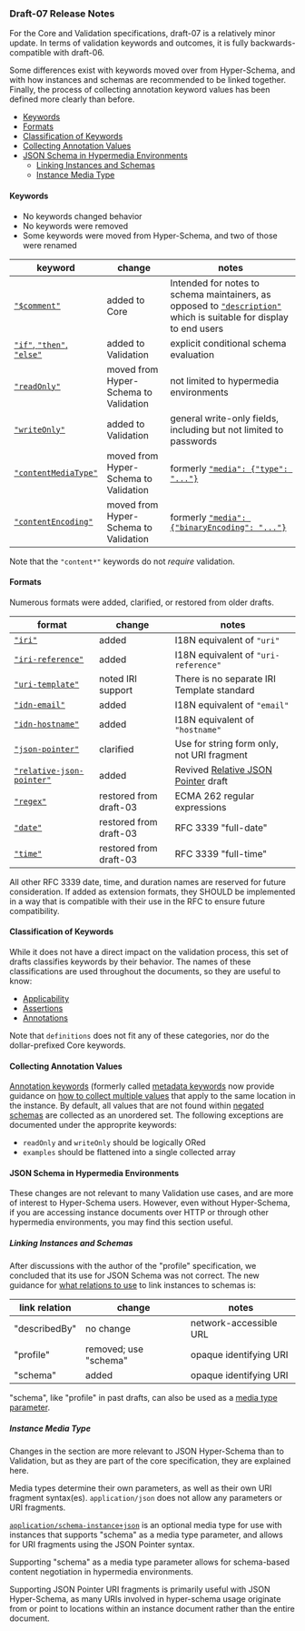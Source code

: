 ### Draft-07 Release Notes

For the Core and Validation specifications, draft-07 is a relatively
minor update. In terms of validation keywords and outcomes, it is fully
backwards-compatible with draft-06.

Some differences exist with keywords moved over from Hyper-Schema, and with
how instances and schemas are recommended to be linked together. Finally,
the process of collecting annotation keyword values has been defined
more clearly than before.

- [Keywords](#keywords)
- [Formats](#formats)
- [Classification of Keywords](#classification-of-keywords)
- [Collecting Annotation Values](#collecting-annotation-values)
- [JSON Schema in Hypermedia Environments](#json-schema-in-hypermedia-environments)
  - [Linking Instances and Schemas](#linking-instances-and-schemas)
  - [Instance Media Type](#instance-media-type)

#### Keywords

- No keywords changed behavior
- No keywords were removed
- Some keywords were moved from Hyper-Schema, and two of those were renamed

| keyword                                                                                  | change                                | notes                                                                                                                                                                             |
| ---------------------------------------------------------------------------------------- | ------------------------------------- | --------------------------------------------------------------------------------------------------------------------------------------------------------------------------------- |
| [`"$comment"`](../../draft-07/json-schema-core.html#rfc.section.9)                       | added to Core                         | Intended for notes to schema maintainers, as opposed to [`"description"`](../../draft-07/json-schema-validation.html#rfc.section.10.1) which is suitable for display to end users |
| [`"if"`, `"then"`, `"else"`](../../draft-07/json-schema-validation.html#rfc.section.6.6) | added to Validation                   | explicit conditional schema evaluation                                                                                                                                            |
| [`"readOnly"`](../../draft-07/json-schema-validation.html#rfc.section.10.3)              | moved from Hyper-Schema to Validation | not limited to hypermedia environments                                                                                                                                            |
| [`"writeOnly"`](../../draft-07/json-schema-validation.html#rfc.section.10.3)             | added to Validation                   | general write-only fields, including but not limited to passwords                                                                                                                 |
| [`"contentMediaType"`](../../draft-07/json-schema-validation.html#rfc.section.8)         | moved from Hyper-Schema to Validation | formerly [`"media": {"type": "..."}`](../../draft-06/json-schema-hypermedia.html#rfc.section.5.3)                                                                                 |
| [`"contentEncoding"`](../../draft-07/json-schema-validation.html#rfc.section.8)          | moved from Hyper-Schema to Validation | formerly [`"media": {"binaryEncoding": "..."}`](../../draft-06/json-schema-hypermedia.html#rfc.section.5.3)                                                                       |

Note that the `"content*"` keywords do not _require_ validation.

#### Formats

Numerous formats were added, clarified, or restored from older drafts.

| format                                                                                    | change                 | notes                                                                            |
| ----------------------------------------------------------------------------------------- | ---------------------- | -------------------------------------------------------------------------------- |
| [`"iri"`](../../draft-07/json-schema-validation.html#rfc.section.7.3.5)                   | added                  | I18N equivalent of `"uri"`                                                       |
| [`"iri-reference"`](../../draft-07/json-schema-validation.html#rfc.section.7.3.5)         | added                  | I18N equivalent of `"uri-reference"`                                             |
| [`"uri-template"`](../../draft-07/json-schema-validation.html#rfc.section.7.3.6)          | noted IRI support      | There is no separate IRI Template standard                                       |
| [`"idn-email"`](../../draft-07/json-schema-validation.html#rfc.section.7.3.2)             | added                  | I18N equivalent of `"email"`                                                     |
| [`"idn-hostname"`](../../draft-07/json-schema-validation.html#rfc.section.7.3.3)          | added                  | I18N equivalent of `"hostname"`                                                  |
| [`"json-pointer"`](../../draft-07/json-schema-validation.html#rfc.section.7.3.7)          | clarified              | Use for string form only, not URI fragment                                       |
| [`"relative-json-pointer"`](../../draft-07/json-schema-validation.html#rfc.section.7.3.7) | added                  | Revived [Relative JSON Pointer](../../draft-07/relative-json-pointer.html) draft |
| [`"regex"`](../../draft-07/json-schema-validation.html#rfc.section.7.3.8)                 | restored from draft-03 | ECMA 262 regular expressions                                                     |
| [`"date"`](../../draft-07/json-schema-validation.html#rfc.section.7.3.1)                  | restored from draft-03 | RFC 3339 "full-date"                                                             |
| [`"time"`](../../draft-07/json-schema-validation.html#rfc.section.7.3.1)                  | restored from draft-03 | RFC 3339 "full-time"                                                             |

All other RFC 3339 date, time, and duration names are reserved for future
consideration. If added as extension formats, they SHOULD be implemented
in a way that is compatible with their use in the RFC to ensure future
compatibility.

#### Classification of Keywords

While it does not have a direct impact on the validation process, this set
of drafts classifies keywords by their behavior. The names of these
classifications are used throughout the documents, so they are useful
to know:

- [Applicability](../../draft-07/json-schema-validation.html#rfc.section.3.1)
- [Assertions](../../draft-07/json-schema-validation.html#rfc.section.3.2)
- [Annotations](../../draft-07/json-schema-validation.html#rfc.section.3.3)

Note that `definitions` does not fit any of these categories, nor do the
dollar-prefixed Core keywords.

#### Collecting Annotation Values

[Annotation keywords](../../draft-07/json-schema-validation.html#rfc.section.10) (formerly
called [metadata keywords](../../draft-06/json-schema-validation.html#rfc.section.7)
now provide guidance on
[how to collect multiple values](../../draft-07/json-schema-validation.html#rfc.section.3.3)
that apply to the same location in the instance. By default, all values
that are not found within
[negated schemas](../../draft-07/json-schema-validation.html#rfc.section.3.3.1) are collected
as an unordered set. The following exceptions are documented under the
approprite keywords:

- `readOnly` and `writeOnly` should be logically ORed
- `examples` should be flattened into a single collected array

#### JSON Schema in Hypermedia Environments

These changes are not relevant to many Validation use cases, and are more
of interest to Hyper-Schema users. However, even without Hyper-Schema,
if you are accessing instance documents over HTTP or through other hypermedia
environments, you may find this section useful.

##### Linking Instances and Schemas

After discussions with the author of the "profile" specification, we concluded
that its use for JSON Schema was not correct. The new guidance for
[what relations to use](../../draft-07/json-schema-core.html#rfc.section.11.1)
to link instances to schemas is:

| link relation | change                | notes                  |
| ------------- | --------------------- | ---------------------- |
| "describedBy" | no change             | network-accessible URL |
| "profile"     | removed; use "schema" | opaque identifying URI |
| "schema"      | added                 | opaque identifying URI |

"schema", like "profile" in past drafts, can also be used as a
[media type parameter](../../draft-07/json-schema-core.html#rfc.section.11.2).

##### Instance Media Type

Changes in the section are more relevant to JSON Hyper-Schema than to
Validation, but as they are part of the core specification, they are
explained here.

Media types determine their own parameters, as well as their own
URI fragment syntax(es). `application/json` does not allow any parameters
or URI fragments.

[`application/schema-instance+json`](../../draft-07/json-schema-core.html#rfc.section.4.2.2)
is an optional media type for use with instances that supports "schema"
as a media type parameter, and allows for URI fragments using the JSON Pointer
syntax.

Supporting "schema" as a media type parameter allows for
schema-based content negotiation in hypermedia environments.

Supporting JSON Pointer URI fragments is primarily useful with JSON Hyper-Schema,
as many URIs involved in hyper-schema usage originate from or point to
locations within an instance document rather than the entire document.
